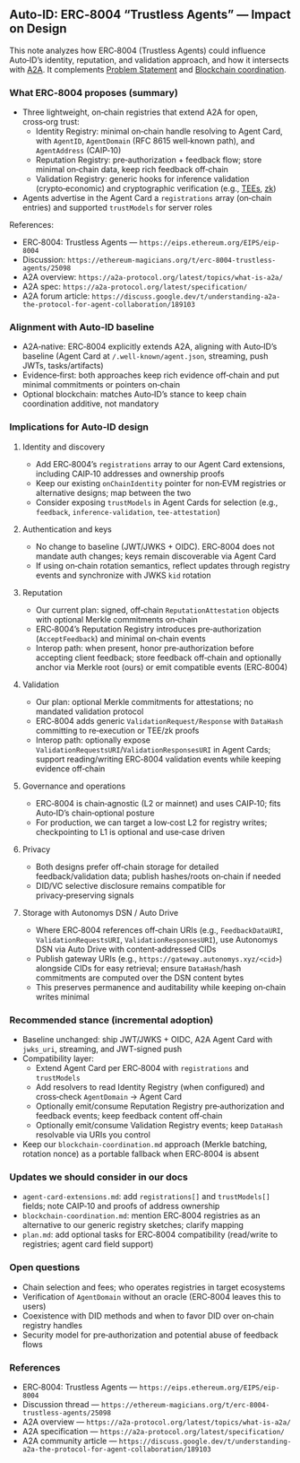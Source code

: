 ## Auto‑ID: ERC‑8004 “Trustless Agents” — Impact on Design

This note analyzes how ERC‑8004 (Trustless Agents) could influence Auto‑ID’s identity, reputation, and validation approach, and how it intersects with [A2A](../glossary.md#a2a-agent-to-agent). It complements [Problem Statement](../problem/auto-id-problem-statement.md) and [Blockchain coordination](../design/blockchain-coordination.md).

### What ERC‑8004 proposes (summary)

- Three lightweight, on‑chain registries that extend A2A for open, cross‑org trust:
  - Identity Registry: minimal on‑chain handle resolving to Agent Card, with `AgentID`, `AgentDomain` (RFC 8615 well‑known path), and `AgentAddress` (CAIP‑10)
  - Reputation Registry: pre‑authorization + feedback flow; store minimal on‑chain data, keep rich feedback off‑chain
  - Validation Registry: generic hooks for inference validation (crypto‑economic) and cryptographic verification (e.g., [TEEs](../glossary.md#tee-trusted-execution-environment), [zk](../glossary.md#zk-zero-knowledge))
- Agents advertise in the Agent Card a `registrations` array (on‑chain entries) and supported `trustModels` for server roles

References:

- ERC‑8004: Trustless Agents — `https://eips.ethereum.org/EIPS/eip-8004`
- Discussion: `https://ethereum-magicians.org/t/erc-8004-trustless-agents/25098`
- A2A overview: `https://a2a-protocol.org/latest/topics/what-is-a2a/`
- A2A spec: `https://a2a-protocol.org/latest/specification/`
- A2A forum article: `https://discuss.google.dev/t/understanding-a2a-the-protocol-for-agent-collaboration/189103`

### Alignment with Auto‑ID baseline

- A2A‑native: ERC‑8004 explicitly extends A2A, aligning with Auto‑ID’s baseline (Agent Card at `/.well-known/agent.json`, streaming, push JWTs, tasks/artifacts)
- Evidence‑first: both approaches keep rich evidence off‑chain and put minimal commitments or pointers on‑chain
- Optional blockchain: matches Auto‑ID’s stance to keep chain coordination additive, not mandatory

### Implications for Auto‑ID design

1. Identity and discovery

   - Add ERC‑8004’s `registrations` array to our Agent Card extensions, including CAIP‑10 addresses and ownership proofs
   - Keep our existing `onChainIdentity` pointer for non‑EVM registries or alternative designs; map between the two
   - Consider exposing `trustModels` in Agent Cards for selection (e.g., `feedback`, `inference-validation`, `tee-attestation`)

2. Authentication and keys

   - No change to baseline (JWT/JWKS + OIDC). ERC‑8004 does not mandate auth changes; keys remain discoverable via Agent Card
   - If using on‑chain rotation semantics, reflect updates through registry events and synchronize with JWKS `kid` rotation

3. Reputation

   - Our current plan: signed, off‑chain `ReputationAttestation` objects with optional Merkle commitments on‑chain
   - ERC‑8004’s Reputation Registry introduces pre‑authorization (`AcceptFeedback`) and minimal on‑chain events
   - Interop path: when present, honor pre‑authorization before accepting client feedback; store feedback off‑chain and optionally anchor via Merkle root (ours) or emit compatible events (ERC‑8004)

4. Validation

   - Our plan: optional Merkle commitments for attestations; no mandated validation protocol
   - ERC‑8004 adds generic `ValidationRequest/Response` with `DataHash` committing to re‑execution or TEE/zk proofs
   - Interop path: optionally expose `ValidationRequestsURI`/`ValidationResponsesURI` in Agent Cards; support reading/writing ERC‑8004 validation events while keeping evidence off‑chain

5. Governance and operations

   - ERC‑8004 is chain‑agnostic (L2 or mainnet) and uses CAIP‑10; fits Auto‑ID’s chain‑optional posture
   - For production, we can target a low‑cost L2 for registry writes; checkpointing to L1 is optional and use‑case driven

6. Privacy

   - Both designs prefer off‑chain storage for detailed feedback/validation data; publish hashes/roots on‑chain if needed
   - DID/VC selective disclosure remains compatible for privacy‑preserving signals

7. Storage with Autonomys DSN / Auto Drive

   - Where ERC‑8004 references off‑chain URIs (e.g., `FeedbackDataURI`, `ValidationRequestsURI`, `ValidationResponsesURI`), use Autonomys DSN via Auto Drive with content‑addressed CIDs
   - Publish gateway URIs (e.g., `https://gateway.autonomys.xyz/<cid>`) alongside CIDs for easy retrieval; ensure `DataHash`/hash commitments are computed over the DSN content bytes
   - This preserves permanence and auditability while keeping on‑chain writes minimal

### Recommended stance (incremental adoption)

- Baseline unchanged: ship JWT/JWKS + OIDC, A2A Agent Card with `jwks_uri`, streaming, and JWT‑signed push
- Compatibility layer:
  - Extend Agent Card per ERC‑8004 with `registrations` and `trustModels`
  - Add resolvers to read Identity Registry (when configured) and cross‑check `AgentDomain` → Agent Card
  - Optionally emit/consume Reputation Registry pre‑authorization and feedback events; keep feedback content off‑chain
  - Optionally emit/consume Validation Registry events; keep `DataHash` resolvable via URIs you control
- Keep our `blockchain-coordination.md` approach (Merkle batching, rotation nonce) as a portable fallback when ERC‑8004 is absent

### Updates we should consider in our docs

- `agent-card-extensions.md`: add `registrations[]` and `trustModels[]` fields; note CAIP‑10 and proofs of address ownership
- `blockchain-coordination.md`: mention ERC‑8004 registries as an alternative to our generic registry sketches; clarify mapping
- `plan.md`: add optional tasks for ERC‑8004 compatibility (read/write to registries; agent card field support)

### Open questions

- Chain selection and fees; who operates registries in target ecosystems
- Verification of `AgentDomain` without an oracle (ERC‑8004 leaves this to users)
- Coexistence with DID methods and when to favor DID over on‑chain registry handles
- Security model for pre‑authorization and potential abuse of feedback flows

### References

- ERC‑8004: Trustless Agents — `https://eips.ethereum.org/EIPS/eip-8004`
- Discussion thread — `https://ethereum-magicians.org/t/erc-8004-trustless-agents/25098`
- A2A overview — `https://a2a-protocol.org/latest/topics/what-is-a2a/`
- A2A specification — `https://a2a-protocol.org/latest/specification/`
- A2A community article — `https://discuss.google.dev/t/understanding-a2a-the-protocol-for-agent-collaboration/189103`
